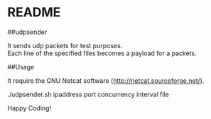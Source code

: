 README
======================================================

##udpsender

It sends udp packets for test purposes.  
Each line of the specified files becomes a payload for a packets.

##Usage

It require the GNU Netcat software (http://netcat.sourceforge.net/).

./udpsender.sh ipaddress port concurrency interval file

Happy Coding!
